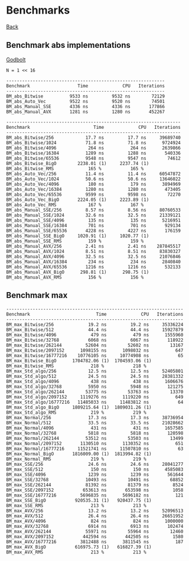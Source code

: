 # Benchmarks

[Back](../index.md)

## Benchmark abs implementations

[Godbolt](https://godbolt.org/#z:OYLghAFBqd5QCxAYwPYBMCmBRdBLAF1QCcAaPECAM1QDsCBlZAQwBtMQBGAFlJvoCqAZ0wAFAB4gA5AAYppAFZdSrZrVDIApACYAQjt2kR7ZATx1KmWugDCqVgFcAtrS4BmUlfQAZPLUwAcs4ARpjEIADspAAOqEKE5rR2ji7uMXEJdL7%2BQU6h4VHGmKaJDATMxATJzq6cHkUldGUVBNmBIWGRRuWV1al13S1tufmRAJRGqA7EyBxSOm5%2ByI5YANSabjbITswECBvYmjIAgkfHfgSrzMFCnBAXV2PrEfonq%2B8PQutuACJX34c3NhVm5OBtXsd3v9NABWQF/ITgs5Q5irAC0GwRSLe72ImAI01oV2xpwiPzOZwe1yE2nu9EezwhUNWeIJxCJ1IgzDGJM0ZKkE1Y0hh8lcsnkqGkNgMBlWQimM0w620oPkBGkcjGEwA1iBtBEAHQyAAcxphxoAnGaeJwYREAGwqaTceROEAWi0Gj3en2%2B0hiuSkSVSeRCEAyUjq8UTOCwJBoJzRPDsMgUCAJpMplCqdScbQyTh8ZMEMJhiDBDXyYJ%2BCoAT2knHkCacVgIAHlaKx6%2BLSFgdup2JXe3g8SUAG6YMM9zDiYoOEsN%2BQXTBCnusPDBYh1uxYIcEYh4N1SRsTKiqYBCABqeEwAHc29ErIu%2BHRGCxBzwX4IRBIh0pCzmGgynoKgbmGkATKg0RmHQU5om2bjolQ%2B6YJgaITqYJB4AAXpgoYrsUMGuBAXh9LU2ieNYwwdOEnARrE8REWRXAUQxmS0NReSdHRRgEY0tDNL09g1CxvEmERgmtH47RcbREZCD0VTCf0FEKUM0kjNxMgTPK0yzFwgrCqKQ7BuIxr2mi9rcKsyxqMAqx5kaBqcKsEDSnoBikKsuCECQyqgl5diJsmYT%2BZwYxqpWWqkLqbienaxoyA6xq2toMIyBa2i8KuLqkG6dERgGErSKG4aRlFpCxogKCoMFKbkJQGYheEwCcHmRasCWxBlhWPbVrQdbPs2rYdl2Q59nZg49vgo5mBOU6BjOc4LseS70CuQ7rpu24YHMgb7oei6nueV43vej5io2X5vmwHCfvwBDCGIkg9koFGASgwGGFt4EQJB0GJHBCH4eJiSWNYzGFl4nGjIWbFMcptTpIxiQw9xYmEaUimQxj/GSWjtGDEJKRI2plQEwZkx6XdhlSCK/omdIZkWVZqzAMgyAOZwBraK57n6CB3n4EQxBhYFtWZqFCzaBF5XRjqIBuG4BpK6ravq06Ui5UVQYlUYZVRpqtPaMZPbBpF8ukBO3Vg9wQA%3D%3D%3D)

```
N = 1 << 16

------------------------------------------------------------
Benchmark                  Time             CPU   Iterations
------------------------------------------------------------
BM_abs_Bitwise          9533 ns         9532 ns        72129
BM_abs_Auto_Vec         9522 ns         9520 ns        74501
BM_abs_Manual_SSE       4336 ns         4336 ns       177866
BM_abs_Manual_AVX       1281 ns         1280 ns       452267
```

```
------------------------------------------------------------------
Benchmark                        Time             CPU   Iterations
------------------------------------------------------------------
BM_abs_Bitwise/256            17.7 ns         17.7 ns     39689740
BM_abs_Bitwise/1024           71.8 ns         71.8 ns      9724924
BM_abs_Bitwise/4096            264 ns          264 ns      2639866
BM_abs_Bitwise/16384          1289 ns         1288 ns       540336
BM_abs_Bitwise/65536          9548 ns         9547 ns        74612
BM_abs_Bitwise_BigO        2238.01 (1)     2237.74 (1)
BM_abs_Bitwise_RMS             165 %           165 %
BM_abs_Auto_Vec/256           11.4 ns         11.4 ns     60547872
BM_abs_Auto_Vec/1024          50.6 ns         50.6 ns     13646022
BM_abs_Auto_Vec/4096           180 ns          179 ns      3894969
BM_abs_Auto_Vec/16384         1280 ns         1280 ns       473405
BM_abs_Auto_Vec/65536         9599 ns         9598 ns        72270
BM_abs_Auto_Vec_BigO       2224.05 (1)     2223.89 (1)
BM_abs_Auto_Vec_RMS            167 %           167 %
BM_abs_Manual_SSE/256         8.57 ns         8.56 ns     80760533
BM_abs_Manual_SSE/1024        32.6 ns         32.5 ns     21339121
BM_abs_Manual_SSE/4096         135 ns          135 ns      5216951
BM_abs_Manual_SSE/16384        701 ns          701 ns       929134
BM_abs_Manual_SSE/65536       4228 ns         4227 ns       176159
BM_abs_Manual_SSE_BigO     1020.91 (1)     1020.77 (1)
BM_abs_Manual_SSE_RMS          159 %           159 %
BM_abs_Manual_AVX/256         2.41 ns         2.41 ns    287845517
BM_abs_Manual_AVX/1024        8.51 ns         8.51 ns     83830327
BM_abs_Manual_AVX/4096        32.5 ns         32.5 ns     21076846
BM_abs_Manual_AVX/16384        234 ns          234 ns      2840840
BM_abs_Manual_AVX/65536       1216 ns         1216 ns       532133
BM_abs_Manual_AVX_BigO      298.81 (1)      298.75 (1)
BM_abs_Manual_AVX_RMS          156 %           156 %
```

## Benchmark max

```
-------------------------------------------------------------------
Benchmark                         Time             CPU   Iterations
-------------------------------------------------------------------
BM_max_Bitwise/256             19.2 ns         19.2 ns     35336224
BM_max_Bitwise/512             44.4 ns         44.4 ns     15927879
BM_max_Bitwise/4096             479 ns          479 ns      1555960
BM_max_Bitwise/32768           6068 ns         6067 ns       118922
BM_max_Bitwise/262144         52604 ns        52602 ns        13167
BM_max_Bitwise/2097152      1098155 ns      1098032 ns          647
BM_max_Bitwise/16777216    10776105 ns     10774908 ns           65
BM_max_Bitwise_BigO      1704782.06 (1)  1704593.06 (1)
BM_max_Bitwise_RMS              218 %           218 %
BM_max_Std_algo/256            12.5 ns         12.5 ns     52405801
BM_max_Std_algo/512            24.5 ns         24.5 ns     28381332
BM_max_Std_algo/4096            438 ns          438 ns      1606676
BM_max_Std_algo/32768          5950 ns         5948 ns       121275
BM_max_Std_algo/262144        53775 ns        53763 ns        13370
BM_max_Std_algo/2097152     1119276 ns      1119220 ns          649
BM_max_Std_algo/16777216   11485033 ns     11483812 ns           64
BM_max_Std_algo_BigO     1809215.64 (1)  1809031.26 (1)
BM_max_Std_algo_RMS             219 %           219 %
BM_max_Normal/256              17.3 ns         17.3 ns     38736954
BM_max_Normal/512              33.5 ns         33.5 ns     21028662
BM_max_Normal/4096              431 ns          431 ns      1657585
BM_max_Normal/32768            5818 ns         5818 ns       120598
BM_max_Normal/262144          53512 ns        53503 ns        13499
BM_max_Normal/2097152       1130510 ns      1130352 ns          651
BM_max_Normal/16777216     11521741 ns     11507810 ns           63
BM_max_Normal_BigO       1816009.00 (1)  1813994.82 (1)
BM_max_Normal_RMS               219 %           219 %
BM_max_SSE/256                 24.6 ns         24.6 ns     28041277
BM_max_SSE/512                  150 ns          150 ns      4585083
BM_max_SSE/4096                1239 ns         1239 ns       561644
BM_max_SSE/32768              10493 ns        10491 ns        68852
BM_max_SSE/262144             81392 ns        81379 ns         8524
BM_max_SSE/2097152           653613 ns       653598 ns         1058
BM_max_SSE/16777216         5696835 ns      5696182 ns          121
BM_max_SSE_BigO           920535.31 (1)   920437.75 (1)
BM_max_SSE_RMS                  213 %           213 %
BM_max_AVX/256                 13.2 ns         13.2 ns     52096513
BM_max_AVX/512                 26.4 ns         26.4 ns     26651952
BM_max_AVX/4096                 824 ns          824 ns      1000000
BM_max_AVX/32768               6914 ns         6913 ns       102474
BM_max_AVX/262144             55971 ns        55964 ns        12460
BM_max_AVX/2097152           442594 ns       442505 ns         1580
BM_max_AVX/16777216         3812488 ns      3811545 ns          187
BM_max_AVX_BigO           616975.73 (1)   616827.39 (1)
BM_max_AVX_RMS                  213 %           213 %
```
